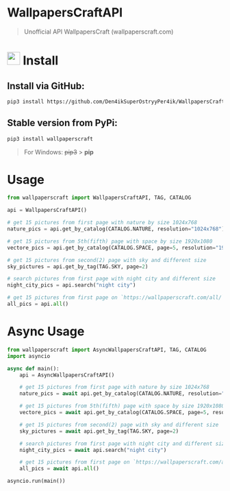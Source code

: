# WallpapersCraftAPI
> Unofficial API WallpapersCraft (wallpaperscraft.com)

#
# <img width="30" height="30" src="https://img.icons8.com/external-sbts2018-outline-color-sbts2018/58/external-install-basic-ui-elements-2.3-sbts2018-outline-color-sbts2018.png" alt="external-install-basic-ui-elements-2.3-sbts2018-outline-color-sbts2018"/> Install

## Install via GitHub:
``` bash
pip3 install https://github.com/Den4ikSuperOstryyPer4ik/WallpapersCraftAPI/archive/main.zip --upgrade
```

## Stable version from PyPi:
``` bash
pip3 install wallpaperscraft
```
> For Windows: <s>pip3</s> > <b>pip</b>

# Usage

``` python
from wallpaperscraft import WallpapersCraftAPI, TAG, CATALOG

api = WallpapersCraftAPI()

# get 15 pictures from first page with nature by size 1024x768
nature_pics = api.get_by_catalog(CATALOG.NATURE, resolution="1024x768")

# get 15 pictures from 5th(fifth) page with space by size 1920x1080
vectore_pics = api.get_by_catalog(CATALOG.SPACE, page=5, resolution="1920x1080")

# get 15 pictures from second(2) page with sky and different size
sky_pictures = api.get_by_tag(TAG.SKY, page=2)

# search pictures from first page with night city and different size
night_city_pics = api.search("night city")

# get 15 pictures from first page on `https://wallpaperscraft.com/all/` by different size
all_pics = api.all()
```

# Async Usage
``` python
from wallpaperscraft import AsyncWallpapersCraftAPI, TAG, CATALOG
import asyncio

async def main():
    api = AsyncWallpapersCraftAPI()

    # get 15 pictures from first page with nature by size 1024x768
    nature_pics = await api.get_by_catalog(CATALOG.NATURE, resolution="1024x768")

    # get 15 pictures from 5th(fifth) page with space by size 1920x1080
    vectore_pics = await api.get_by_catalog(CATALOG.SPACE, page=5, resolution="1920x1080")

    # get 15 pictures from second(2) page with sky and different size
    sky_pictures = await api.get_by_tag(TAG.SKY, page=2)

    # search pictures from first page with night city and different size
    night_city_pics = await api.search("night city")

    # get 15 pictures from first page on `https://wallpaperscraft.com/all/` by different size
    all_pics = await api.all()

asyncio.run(main())
```